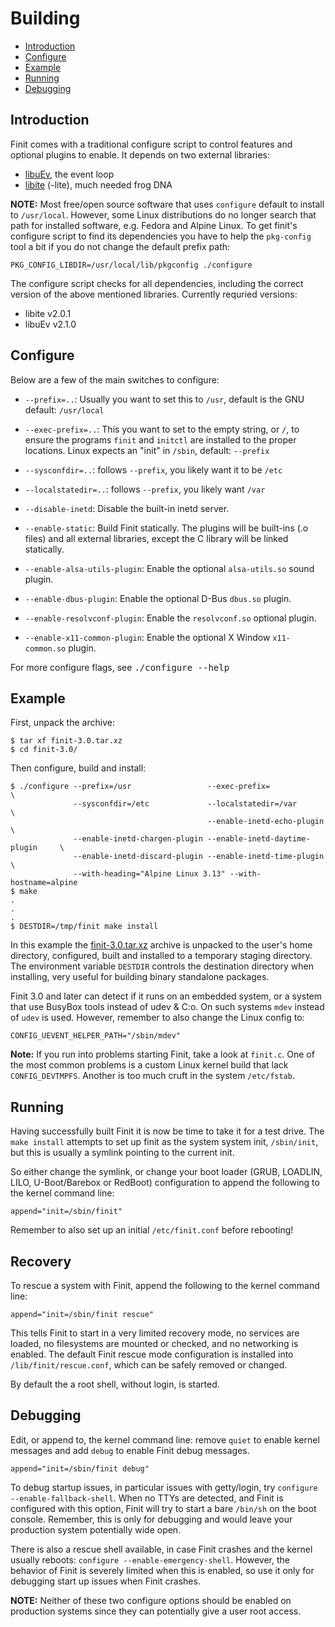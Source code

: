 Building
========

* [Introduction](#introduction)
* [Configure](#configure)
* [Example](#example)
* [Running](#running)
* [Debugging](#debugging)


Introduction
------------

Finit comes with a traditional configure script to control features and
optional plugins to enable.  It depends on two external libraries:

- [libuEv][], the event loop
- [libite][] (-lite), much needed frog DNA

**NOTE:** Most free/open source software that uses `configure` default
  to install to `/usr/local`.  However, some Linux distributions do no
  longer search that path for installed software, e.g. Fedora and Alpine
  Linux.  To get finit's configure script to find its dependencies you
  have to help the `pkg-config` tool a bit if you do not change the
  default prefix path:

    PKG_CONFIG_LIBDIR=/usr/local/lib/pkgconfig ./configure

The configure script checks for all dependencies, including the correct
version of the above mentioned libraries.  Currently requried versions:

- libite v2.0.1
- libuEv v2.1.0


Configure
---------

Below are a few of the main switches to configure:

* `--prefix=..`: Usually you want to set this to `/usr`, default is the GNU
  default: `/usr/local`

* `--exec-prefix=..`: This you want to set to the empty string, or `/`, to
  ensure the programs `finit` and `initctl` are installed to the proper
  locations.  Linux expects an "init" in `/sbin`, default: `--prefix`

* `--sysconfdir=..`: follows `--prefix`, you likely want it to be `/etc`

* `--localstatedir=..`: follows `--prefix`, you likely want `/var`

* `--disable-inetd`: Disable the built-in inetd server.

* `--enable-static`: Build Finit statically.  The plugins will be
  built-ins (.o files) and all external libraries, except the C library
  will be linked statically.

* `--enable-alsa-utils-plugin`: Enable the optional `alsa-utils.so` sound plugin.

* `--enable-dbus-plugin`: Enable the optional D-Bus `dbus.so` plugin.

* `--enable-resolvconf-plugin`: Enable the `resolvconf.so` optional plugin.

* `--enable-x11-common-plugin`: Enable the optional X Window `x11-common.so` plugin.

For more configure flags, see <kbd>./configure --help</kbd>


Example
-------

First, unpack the archive:

```shell
$ tar xf finit-3.0.tar.xz
$ cd finit-3.0/
```

Then configure, build and install:

```shell
$ ./configure --prefix=/usr                 --exec-prefix=                    \
              --sysconfdir=/etc             --localstatedir=/var              \
                                            --enable-inetd-echo-plugin        \
              --enable-inetd-chargen-plugin --enable-inetd-daytime-plugin     \
              --enable-inetd-discard-plugin --enable-inetd-time-plugin        \
              --with-heading="Alpine Linux 3.13" --with-hostname=alpine
$ make
.
.
.
$ DESTDIR=/tmp/finit make install
```

In this example the [finit-3.0.tar.xz][1] archive is unpacked to the
user's home directory, configured, built and installed to a temporary
staging directory.  The environment variable `DESTDIR` controls the
destination directory when installing, very useful for building binary
standalone packages.

Finit 3.0 and later can detect if it runs on an embedded system, or a
system that use BusyBox tools instead of udev & C:o.  On such systems
`mdev` instead of `udev` is used.  However, remember to also change the
Linux config to:

    CONFIG_UEVENT_HELPER_PATH="/sbin/mdev"

**Note:** If you run into problems starting Finit, take a look at
  `finit.c`.  One of the most common problems is a custom Linux kernel
  build that lack `CONFIG_DEVTMPFS`.  Another is too much cruft in the
  system `/etc/fstab`.


Running
-------

Having successfully built Finit it is now be time to take it for a test
drive.  The `make install` attempts to set up finit as the system system
init, `/sbin/init`, but this is usually a symlink pointing to the
current init.

So either change the symlink, or change your boot loader (GRUB, LOADLIN,
LILO, U-Boot/Barebox or RedBoot) configuration to append the following
to the kernel command line:

```shell
append="init=/sbin/finit"
```

Remember to also set up an initial `/etc/finit.conf` before rebooting!


Recovery
--------

To rescue a system with Finit, append the following to the kernel
command line:

```shell
append="init=/sbin/finit rescue"
```

This tells Finit to start in a very limited recovery mode, no services
are loaded, no filesystems are mounted or checked, and no networking is
enabled.  The default Finit rescue mode configuration is installed into
`/lib/finit/rescue.conf`, which can be safely removed or changed.

By default the a root shell, without login, is started.


Debugging
---------

Edit, or append to, the kernel command line: remove `quiet` to enable
kernel messages and add `debug` to enable Finit debug messages.

```shell
append="init=/sbin/finit debug"
```

To debug startup issues, in particular issues with getty/login, try
`configure --enable-fallback-shell`.  When no TTYs are detected, and
Finit is configured with this option, Finit will try to start a bare
`/bin/sh` on the boot console.  Remember, this is only for debugging
and would leave your production system potentially wide open.

There is also a rescue shell available, in case Finit crashes and the
kernel usually reboots: `configure --enable-emergency-shell`.  However,
the behavior of Finit is severely limited when this is enabled, so use
it only for debugging start up issues when Finit crashes.

**NOTE:** Neither of these two configure options should be enabled on
  production systems since they can potentially give a user root access.


[1]:       ftp://troglobit.com/finit/finit-3.0.tar.xz
[libuEv]:  https://github.com/troglobit/libuev
[libite]:  https://github.com/troglobit/libite
